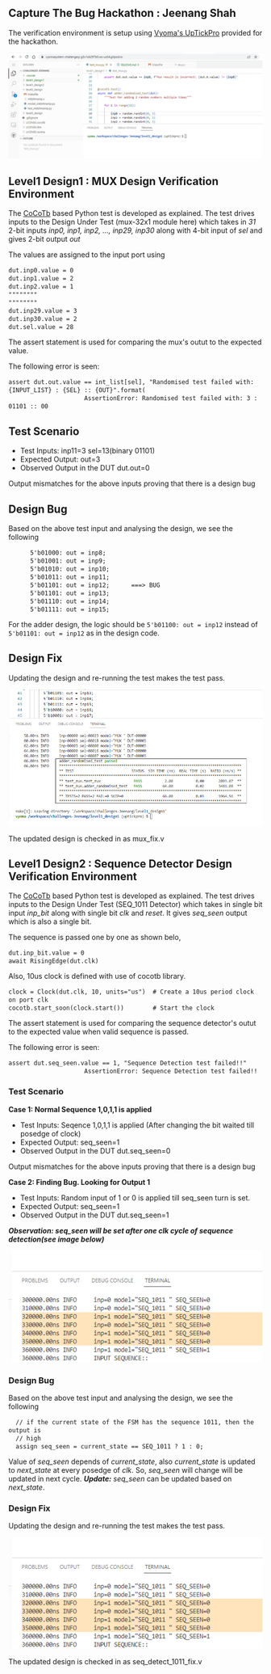 ## Capture The Bug Hackathon : Jeenang Shah 

The verification environment is setup using [Vyoma's UpTickPro](https://vyomasystems.com) provided for the hackathon.

![](https://github.com/vyomasystems-lab/challenges-Jeenang/blob/master/raw_data/gitpod_ID_CUB.png)

## Level1 Design1 : MUX Design Verification Environment

The [CoCoTb](https://www.cocotb.org/) based Python test is developed as explained. The test drives inputs to the Design Under Test (mux-32x1 module here) which takes in *31* 2-bit inputs *inp0, inp1, inp2, ..., inp29, inp30* along with 4-bit input of *sel* and gives 2-bit output *out*

The values are assigned to the input port using 
```
dut.inp0.value = 0
dut.inp1.value = 2
dut.inp2.value = 1
""""""""
""""""""
dut.inp29.value = 3
dut.inp30.value = 2
dut.sel.value = 28
```

The assert statement is used for comparing the mux's outut to the expected value.

The following error is seen:
```
assert dut.out.value == int_list[sel], "Randomised test failed with: {INPUT_LIST} : {SEL} :: {OUT}".format(
                     AssertionError: Randomised test failed with: 3 : 01101 :: 00
```

## Test Scenario
- Test Inputs: inp11=3 sel=13(binary 01101)
- Expected Output: out=3
- Observed Output in the DUT dut.out=0

Output mismatches for the above inputs proving that there is a design bug

## Design Bug
Based on the above test input and analysing the design, we see the following

```
      5'b01000: out = inp8;  
      5'b01001: out = inp9;  
      5'b01010: out = inp10;
      5'b01011: out = inp11;
      5'b01101: out = inp12;      ===> BUG
      5'b01101: out = inp13;
      5'b01110: out = inp14;
      5'b01111: out = inp15;
```
For the adder design, the logic should be ``5'b01100: out = inp12`` instead of ``5'b01101: out = inp12`` as in the design code.

## Design Fix
Updating the design and re-running the test makes the test pass.

![](https://github.com/vyomasystems-lab/challenges-Jeenang/blob/master/raw_data/CUB_result_pass_level1_design1.png)

The updated design is checked in as mux_fix.v


## Level1 Design2 : Sequence Detector Design Verification Environment

The [CoCoTb](https://www.cocotb.org/) based Python test is developed as explained. The test drives inputs to the Design Under Test (SEQ_1011 Detector) which takes in single bit input *inp_bit* along with single bit *clk* and *reset*. It gives *seq_seen* output which is also a single bit. 

The sequence is passed one by one as shown belo,
```
dut.inp_bit.value = 0
await RisingEdge(dut.clk)
```
Also, 10us clock is defined with use of cocotb library. 
```
clock = Clock(dut.clk, 10, units="us")  # Create a 10us period clock on port clk
cocotb.start_soon(clock.start())        # Start the clock
```

The assert statement is used for comparing the sequence detector's outut to the expected value when valid sequence is passed.

The following error is seen:
```
assert dut.seq_seen.value == 1, "Sequence Detection test failed!!"
                     AssertionError: Sequence Detection test failed!!
```

### Test Scenario
**Case 1: Normal Sequence 1,0,1,1 is applied**
- Test Inputs: Seqence 1,0,1,1 is applied (After changing the bit waited till posedge of clock)
- Expected Output: seq_seen=1
- Observed Output in the DUT dut.seq_seen=0

Output mismatches for the above inputs proving that there is a design bug

**Case 2: Finding Bug. Looking for Output 1**
- Test Inputs: Random input of 1 or 0 is applied till seq_seen turn is set.
- Expected Output: seq_seen=1
- Observed Output in the DUT dut.seq_seen=1

***Observation: seq_seen will be set after one clk cycle of sequence detection(see image below)***

![](https://github.com/vyomasystems-lab/challenges-Jeenang/blob/master/raw_data/CUB_result_fail_level1_design2.png)

### Design Bug
Based on the above test input and analysing the design, we see the following
```
  // if the current state of the FSM has the sequence 1011, then the output is
  // high
  assign seq_seen = current_state == SEQ_1011 ? 1 : 0;
```
Value of *seq_seen* depends of *current_state*, also *current_state* is updated to *next_state* at every posedge of *clk*. So, *seq_seen* will change will be updated in next cycle. 
***Update:*** *seq_seen* can be updated based on *next_state*. 

### Design Fix
Updating the design and re-running the test makes the test pass.

![](https://github.com/vyomasystems-lab/challenges-Jeenang/blob/master/raw_data/CUB_result_fail_level1_design2.png)

The updated design is checked in as seq_detect_1011_fix.v
